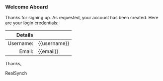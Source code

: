 ### Welcome Aboard

Thanks for signing up. As requested, your account has been created.
Here are your login credentials:

| Details   |              |
| ---------:|:------------ |
| Username: | {{username}} |
| Email:    | {{email}}    |

Thanks,

RealSynch